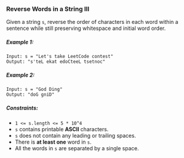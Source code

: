 ### Reverse Words in a String III

Given a string ```s```, reverse the order of characters in each word within a sentence while still preserving whitespace and initial word order.

 

##### Example 1:

```
Input: s = "Let's take LeetCode contest"
Output: "s'teL ekat edoCteeL tsetnoc"
```

##### Example 2:

```
Input: s = "God Ding"
Output: "doG gniD"
``` 

##### Constraints:

+ ```1 <= s.length <= 5 * 10^4```
+ ```s``` contains printable __ASCII__ characters.
+ ```s``` does not contain any leading or trailing spaces.
+ There is __at least one__ word in ```s```.
+ All the words in ```s``` are separated by a single space.